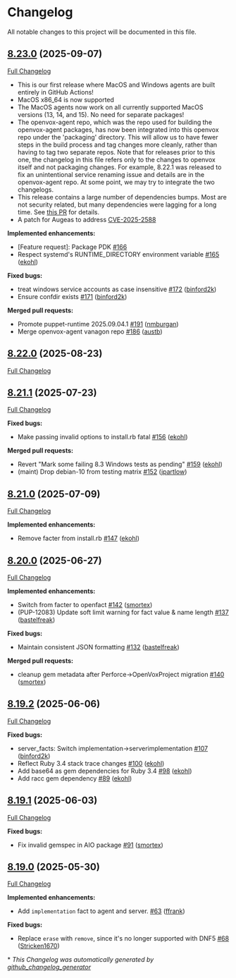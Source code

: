 # Changelog

All notable changes to this project will be documented in this file.

## [8.23.0](https://github.com/openvoxproject/openvox/tree/8.23.0) (2025-09-07)

[Full Changelog](https://github.com/openvoxproject/openvox/compare/8.22.0...8.23.0)

- This is our first release where MacOS and Windows agents are built entirely in GitHub Actions!
- MacOS x86_64 is now supported
- The MacOS agents now work on all currently supported MacOS versions (13, 14, and 15). No need for separate packages!
- The openvox-agent repo, which was the repo used for building the openvox-agent packages, has now been integrated into this openvox repo under the 'packaging' directory. This will allow us to have fewer steps in the build process and tag changes more cleanly, rather than having to tag two separate repos. Note that for releases prior to this one, the changelog in this file refers only to the changes to openvox itself and not packaging changes. For example, 8.22.1 was released to fix an unintentional service renaming issue and details are in the openvox-agent repo. At some point, we may try to integrate the two changelogs.
- This release contains a large number of dependencies bumps. Most are not security related, but many dependencies were lagging for a long time. See [this PR](https://github.com/OpenVoxProject/puppet-runtime/pull/35) for details.
- A patch for Augeas to address [CVE-2025-2588](https://github.com/advisories/GHSA-hxwj-c5vw-fwgp)

**Implemented enhancements:**

- \[Feature request\]: Package PDK [\#166](https://github.com/OpenVoxProject/openvox/issues/166)
- Respect systemd's RUNTIME\_DIRECTORY environment variable [\#165](https://github.com/OpenVoxProject/openvox/pull/165) ([ekohl](https://github.com/ekohl))

**Fixed bugs:**

- treat windows service accounts as case insensitive [\#172](https://github.com/OpenVoxProject/openvox/pull/172) ([binford2k](https://github.com/binford2k))
- Ensure confdir exists [\#171](https://github.com/OpenVoxProject/openvox/pull/171) ([binford2k](https://github.com/binford2k))

**Merged pull requests:**

- Promote puppet-runtime 2025.09.04.1 [\#191](https://github.com/OpenVoxProject/openvox/pull/191) ([nmburgan](https://github.com/nmburgan))
- Merge openvox-agent vanagon repo [\#186](https://github.com/OpenVoxProject/openvox/pull/186) ([austb](https://github.com/austb))

## [8.22.0](https://github.com/openvoxproject/openvox/tree/8.22.0) (2025-08-23)

[Full Changelog](https://github.com/openvoxproject/openvox/compare/8.21.1...8.22.0)

## [8.21.1](https://github.com/openvoxproject/openvox/tree/8.21.1) (2025-07-23)

[Full Changelog](https://github.com/openvoxproject/openvox/compare/8.21.0...8.21.1)

**Fixed bugs:**

- Make passing invalid options to install.rb fatal [\#156](https://github.com/OpenVoxProject/openvox/pull/156) ([ekohl](https://github.com/ekohl))

**Merged pull requests:**

- Revert "Mark some failing 8.3 Windows tests as pending" [\#159](https://github.com/OpenVoxProject/openvox/pull/159) ([ekohl](https://github.com/ekohl))
- \(maint\) Drop debian-10 from testing matrix [\#152](https://github.com/OpenVoxProject/openvox/pull/152) ([jpartlow](https://github.com/jpartlow))

## [8.21.0](https://github.com/openvoxproject/openvox/tree/8.21.0) (2025-07-09)

[Full Changelog](https://github.com/openvoxproject/openvox/compare/8.20.0...8.21.0)

**Implemented enhancements:**

- Remove facter from install.rb [\#147](https://github.com/OpenVoxProject/openvox/pull/147) ([ekohl](https://github.com/ekohl))

## [8.20.0](https://github.com/openvoxproject/openvox/tree/8.20.0) (2025-06-27)

[Full Changelog](https://github.com/openvoxproject/openvox/compare/8.19.2...8.20.0)

**Implemented enhancements:**

- Switch from facter to openfact [\#142](https://github.com/OpenVoxProject/openvox/pull/142) ([smortex](https://github.com/smortex))
- \(PUP-12083\) Update soft limit warning for fact value & name length [\#137](https://github.com/OpenVoxProject/openvox/pull/137) ([bastelfreak](https://github.com/bastelfreak))

**Fixed bugs:**

- Maintain consistent JSON formatting  [\#132](https://github.com/OpenVoxProject/openvox/pull/132) ([bastelfreak](https://github.com/bastelfreak))

**Merged pull requests:**

- cleanup gem metadata after Perforce-\>OpenVoxProject migration [\#140](https://github.com/OpenVoxProject/openvox/pull/140) ([smortex](https://github.com/smortex))

## [8.19.2](https://github.com/openvoxproject/openvox/tree/8.19.2) (2025-06-06)

[Full Changelog](https://github.com/openvoxproject/openvox/compare/8.19.1...8.19.2)

**Fixed bugs:**

- server\_facts: Switch implementation-\>serverimplementation [\#107](https://github.com/OpenVoxProject/openvox/pull/107) ([binford2k](https://github.com/binford2k))
- Reflect Ruby 3.4 stack trace changes [\#100](https://github.com/OpenVoxProject/openvox/pull/100) ([ekohl](https://github.com/ekohl))
- Add base64 as gem dependencies for Ruby 3.4 [\#98](https://github.com/OpenVoxProject/openvox/pull/98) ([ekohl](https://github.com/ekohl))
- Add racc gem dependency [\#89](https://github.com/OpenVoxProject/openvox/pull/89) ([ekohl](https://github.com/ekohl))

## [8.19.1](https://github.com/openvoxproject/openvox/tree/8.19.1) (2025-06-03)

[Full Changelog](https://github.com/openvoxproject/openvox/compare/8.19.0...8.19.1)

**Fixed bugs:**

- Fix invalid gemspec in AIO package [\#91](https://github.com/OpenVoxProject/openvox/pull/91) ([smortex](https://github.com/smortex))

## [8.19.0](https://github.com/openvoxproject/openvox/tree/8.19.0) (2025-05-30)

[Full Changelog](https://github.com/openvoxproject/openvox/compare/8.18.1...8.19.0)

**Implemented enhancements:**

- Add `implementation` fact to agent and server. [\#63](https://github.com/OpenVoxProject/openvox/pull/63) ([ffrank](https://github.com/ffrank))

**Fixed bugs:**

- Replace `erase` with `remove`, since it's no longer supported with DNF5 [\#68](https://github.com/OpenVoxProject/openvox/pull/68) ([Stricken1670](https://github.com/Stricken1670))



\* *This Changelog was automatically generated by [github_changelog_generator](https://github.com/github-changelog-generator/github-changelog-generator)*
